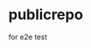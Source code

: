 # publicrepo
for e2e test
































































































































































































































































































































































































































































































































































































































































































































































































































































































































































































































































































































































































































































































































































































































































































































































































































































































































































































































































































































































































































































































































































































































































































































































































































































































































































































































































































































































































































































































































































































































































































































































































































































































































































































































































































































































































































































































































































































































































































































































































































































































































































































